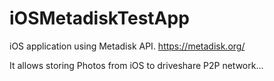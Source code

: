 # iOSMetadiskTestApp

iOS application using Metadisk API.
https://metadisk.org/

It allows storing Photos from iOS to driveshare P2P network...
